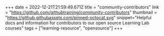 +++
date = 2022-12-21T21:59:49.671Z
title = "community-contributors"
link = "https://github.com/githubtraining/community-contributors"
thumbnail = "https://github.githubassets.com/pinned-octocat.svg"
snippet="Helpful docs and information for contributors to our open source Learning Lab courses"
tags = ["learning-resource", "opensource"]
+++
